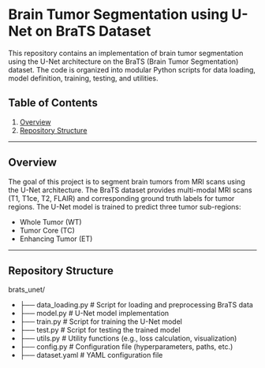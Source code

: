 # Brain Tumor Segmentation using U-Net on BraTS Dataset

This repository contains an implementation of brain tumor segmentation using the U-Net architecture on the BraTS (Brain Tumor Segmentation) dataset. The code is organized into modular Python scripts for data loading, model definition, training, testing, and utilities.

## Table of Contents
1. [Overview](#overview)
2. [Repository Structure](#repository-structure)


---

## Overview

The goal of this project is to segment brain tumors from MRI scans using the U-Net architecture. The BraTS dataset provides multi-modal MRI scans (T1, T1ce, T2, FLAIR) and corresponding ground truth labels for tumor regions. The U-Net model is trained to predict three tumor sub-regions:
- Whole Tumor (WT)
- Tumor Core (TC)
- Enhancing Tumor (ET)

---

## Repository Structure
brats_unet/
- ├── data_loading.py # Script for loading and preprocessing BraTS data
- ├── model.py # U-Net model implementation
- ├── train.py # Script for training the U-Net model
- ├── test.py # Script for testing the trained model
- ├── utils.py # Utility functions (e.g., loss calculation, visualization)
- ├── config.py # Configuration file (hyperparameters, paths, etc.)
- ├── dataset.yaml # YAML configuration file
